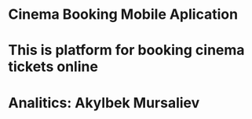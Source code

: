 # Cinema Booking Mobile Aplication
# This is platform for booking cinema tickets online 
# Analitics: Akylbek Mursaliev
